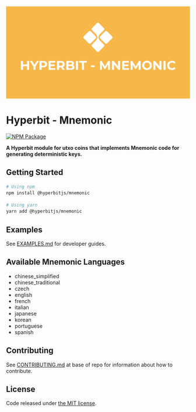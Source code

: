 ![Hyperbit Mnemonic Banner](https://github.com/hyperbit-dev/mnemonic/blob/master/media/repo-banner.png)

# Hyperbit - Mnemonic

[![NPM Package](https://img.shields.io/npm/v/@hyperbitjs/mnemonic.svg?style=flat-square)](https://www.npmjs.org/package/@hyperbitjs/mnemonic)

**A Hyperbit module for utxo coins that implements Mnemonic code for generating deterministic keys.**

## Getting Started

```sh
# Using npm
npm install @hyperbitjs/mnemonic

# Using yarn
yarn add @hyperbitjs/mnemonic
```

## Examples

See [EXAMPLES.md](./EXAMPLES.md) for developer guides.

## Available Mnemonic Languages
* chinese_simplified
* chinese_traditional
* czech
* english
* french
* italian
* japanese
* korean
* portuguese
* spanish

## Contributing

See [CONTRIBUTING.md](../../CONTRIBUTING.md) at base of repo for information about how to contribute.

## License

Code released under [the MIT license](./LICENSE.md).